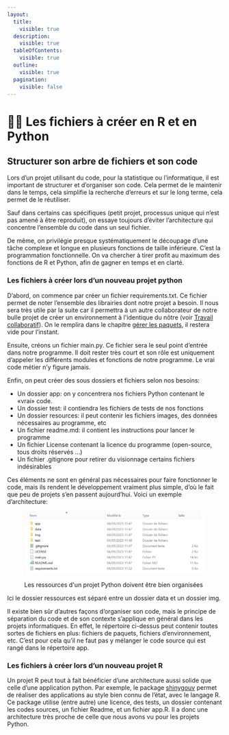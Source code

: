 ```yaml
---
layout:
  title:
    visible: true
  description:
    visible: true
  tableOfContents:
    visible: true
  outline:
    visible: true
  pagination:
    visible: false
---
```


# 👩🏫 Les fichiers à créer en R et en Python

## Structurer son arbre de fichiers et son code

Lors d’un projet utilisant du code, pour la statistique ou l’informatique, il est important de structurer et d’organiser son code. Cela permet de le maintenir dans le temps, cela simplifie la recherche d’erreurs et sur le long terme, cela permet de le réutiliser.

Sauf dans certains cas spécifiques (petit projet, processus unique qui n’est pas amené à être reproduit), on essaye toujours d’éviter l’architecture qui concentre l’ensemble du code dans un seul fichier.

De même, on privilégie presque systématiquement le découpage d’une tâche complexe et longue en plusieurs fonctions de taille inférieure. C’est la programmation fonctionnelle. On va chercher à tirer profit au maximum des fonctions de R et Python, afin de gagner en temps et en clarté.

### Les fichiers à créer lors d’un nouveau projet python

D’abord, on commence par créer un fichier requirements.txt. Ce fichier permet de noter l’ensemble des librairies dont notre projet a besoin. Il nous sera très utile par la suite car il permettra à un autre collaborateur de notre bulle projet de créer un environnement à l'identique du nôtre (voir [Travail collaboratif](../4\_collaborate/)). On le remplira dans le chapitre [gérer les paquets](../2\_packages/), il restera vide pour l’instant.

Ensuite, créons un fichier main.py. Ce fichier sera le seul point d’entrée dans notre programme. Il doit rester très court et son rôle est uniquement d’appeler les différents modules et fonctions de notre programme. Le vrai code métier n’y figure jamais.

Enfin, on peut créer des sous dossiers et fichiers selon nos besoins:

* Un dossier app: on y concentrera nos fichiers Python contenant le «vrai» code.
* Un dossier test: il contiendra les fichiers de tests de nos fonctions
* Un dossier resources: il peut contenir les fichiers images, des données nécessaires au programme, etc
* Un fichier readme.md: il contient les instructions pour lancer le programme
* Un fichier License contenant la licence du programme (open-source, tous droits réservés …)
* Un fichier .gitignore pour retirer du visionnage certains fichiers indésirables

Ces éléments ne sont en général pas nécessaires pour faire fonctionner le code, mais ils rendent le développement vraiment plus simple, d’où le fait que peu de projets s’en passent aujourd’hui. Voici un exemple d’architecture:

<figure><img src="../chapters/images/arbre.png" alt=""><figcaption><p>Les ressources d'un projet Python doivent être bien organisées</p></figcaption></figure>

Ici le dossier ressources est séparé entre un dossier data et un dossier img.

Il existe bien sûr d’autres façons d’organiser son code, mais le principe de séparation du code et de son contexte s’applique en général dans les projets informatiques. En effet, le répertoire ci-dessus peut contenir toutes sortes de fichiers en plus: fichiers de paquets, fichiers d’environnement, etc. C’est pour cela qu’il ne faut pas y mélanger le code source qui est rangé dans le répertoire app.

### Les fichiers à créer lors d’un nouveau projet R

Un projet R peut tout à fait bénéficier d’une architecture aussi solide que celle d’une application python. Par exemple, le package [shinygouv](https://github.com/spyrales/shinygouv) permet de réaliser des applications au style bien connu de l’état, avec le langage R. Ce package utilise (entre autre) une licence, des tests, un dossier contenant les codes sources, un fichier Readme, et un fichier app.R. Il a donc une architecture très proche de celle que nous avons vu pour les projets Python.

